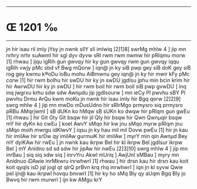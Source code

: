 ___
# Œ 1201 ‰
---
jn hir isau ril imly jYsy jn nwnk sllY sll imlwiq ]2]1]8]
swrMg mhlw 4 ] jip mn nrhry nrhr suAwmI hir sgl dyv dyvw sRI rwm
rwm nwmw hir pRIqmu morw ]1] rhwau ] ijqu igRih gun gwvqy hir ky gun
gwvqy rwm gun gwvqy iqqu igRih vwjy pMc sbd vf Bwg mQorw ] iqn@ jn ky
siB pwp gey siB doK gey siB rog gey kwmu k®oDu loBu mohu AiBmwnu gey iqn@
jn ky hir mwir kFy pMc corw ]1] hir rwm bolhu hir swDU hir ky jn swDU
jgdIsu jphu min bcin krim hir hir AwrwDU hir ky jn swDU ] hir rwm
boil hir rwm boil siB pwp gvwDU ] inq inq jwgrxu krhu sdw sdw
Awnµdu jip jgdIsourw ] mn ieCy Pl pwvhu sBY Pl pwvhu Drmu ArQu kwm
moKu jn nwnk hir isau imly hir Bgq qorw ]2]2]9] swrg mhlw 4 ]
jip mn mwDo mDusUdno hir sRIrMgo prmysro siq prmysro pRBu AMqrjwmI ]
sB dUKn ko hMqw sB sUKn ko dwqw hir pRIqm gun gwEu ]1] rhwau ] hir
Git Gty Git bsqw hir jil Qly hir bsqw hir Qwn Qwnµqir bsqw mY
hir dyKn ko cwEu ] koeI AwvY sMqo hir kw jnu sMqo myrw pRIqm jnu sMqo moih
mwrgu idKlwvY ] iqsu jn ky hau mil mil Dovw pwEu ]1] hir jn kau hir
imilAw hir srDw qy imilAw gurmuiK hir imilAw ] myrY min qin Awnµd
Bey mY dyiKAw hir rwEu ] jn nwnk kau ikrpw BeI hir kI ikrpw BeI
jgdIsur ikrpw BeI ] mY Anidno sd sd sdw hir jipAw hir nwEu
]2]3]10] swrg mhlw 4 ] jip mn inrBau ] siq siq sdw siq ]
inrvYru Akwl mUriq ] AwjUnI sMBau ] myry mn Anidnuo iDAwie inrMkwru
inrwhwrI ]1] rhwau ] hir drsn kau hir drsn kau koit koit qyqIs
isD jqI jogI qt qIrQ prBvn krq rhq inrwhwrI ] iqn jn kI syvw
Qwie peI ijn@ kau ikrpwl hovqu bnvwrI ]1] hir ky ho sMq Bly qy aUqm
Bgq Bly jo Bwvq hir rwm murwrI ] ijn kw AMgu krY
####
